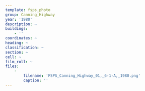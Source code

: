 ```yaml
---
template: fsps_photo
group: Canning_Highway
year: '1980'
description: ~
buildings:
    - ''
coordinates: ~
heading: ~
classification: ~
section: ~
cell: ~
film_roll: ~
files:
    -
        filename: 'FSPS_Canning_Highway_01,_6-1-A,_1980.png'
        caption: ''
---
```

